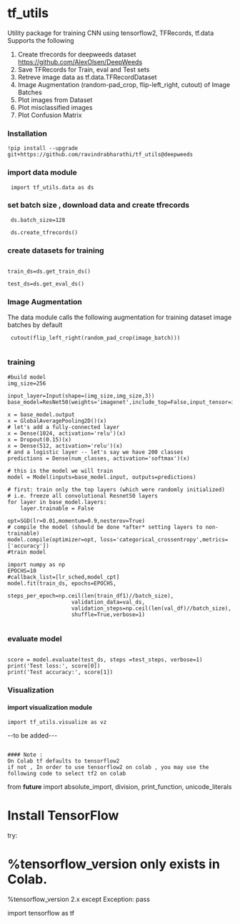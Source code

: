 # tf_utils
Utility package for training CNN using tensorflow2, TFRecords, tf.data
Supports the following
1. Create tfrecords for deepweeds dataset https://github.com/AlexOlsen/DeepWeeds
2. Save TFRecords for Train, eval and Test sets 
3. Retreve image data as tf.data.TFRecordDataset
4. Image Augmentation (random-pad_crop, flip-left_right, cutout) of Image Batches
5. Plot images from Dataset 
6. Plot misclassified images 
7. Plot Confusion Matrix

### Installation
```
!pip install --upgrade git+https://github.com/ravindrabharathi/tf_utils@deepweeds 
```
 

### import data module
```
 import tf_utils.data as ds
```

### set batch size , download data and create tfrecords

```
 ds.batch_size=128

 ds.create_tfrecords()
 ```

### create datasets for training 
```

train_ds=ds.get_train_ds()

test_ds=ds.get_eval_ds()
```
### Image Augmentation
The data module calls the following augmentation for training dataset image batches by default 

```
 cutout(flip_left_right(random_pad_crop(image_batch)))
 
``` 
  
### training
```
#build model 
img_size=256
  
input_layer=Input(shape=(img_size,img_size,3))
base_model=ResNet50(weights='imagenet',include_top=False,input_tensor=input_layer)

x = base_model.output
x = GlobalAveragePooling2D()(x)
# let's add a fully-connected layer
x = Dense(1024, activation='relu')(x)
x = Dropout(0.15)(x)
x = Dense(512, activation='relu')(x)
# and a logistic layer -- let's say we have 200 classes
predictions = Dense(num_classes, activation='softmax')(x)

# this is the model we will train
model = Model(inputs=base_model.input, outputs=predictions)

# first: train only the top layers (which were randomly initialized)
# i.e. freeze all convolutional Resnet50 layers
for layer in base_model.layers:
    layer.trainable = False

opt=SGD(lr=0.01,momentum=0.9,nesterov=True)
# compile the model (should be done *after* setting layers to non-trainable)
model.compile(optimizer=opt, loss='categorical_crossentropy',metrics=['accuracy'])
#train model 

import numpy as np
EPOCHS=10
#callback_list=[lr_sched,model_cpt]
model.fit(train_ds, epochs=EPOCHS, 
                        steps_per_epoch=np.ceil(len(train_df1)//batch_size), 
                    validation_data=val_ds,
                    validation_steps=np.ceil(len(val_df)//batch_size), 
                    shuffle=True,verbose=1)
          
```
### evaluate model 
```

score = model.evaluate(test_ds, steps =test_steps, verbose=1)
print('Test loss:', score[0])
print('Test accuracy:', score[1])
```

### Visualization 

#### import visualization module
```
import tf_utils.visualize as vz
```
--to be added---

```

#### Note : 
On Colab tf defaults to tensorflow2 
if not , In order to use tensorflow2 on colab , you may use the following code to select tf2 on colab
```
from __future__ import absolute_import, division, print_function, unicode_literals

# Install TensorFlow
try:
  # %tensorflow_version only exists in Colab.
  %tensorflow_version 2.x
except Exception:
  pass

import tensorflow as tf

```


